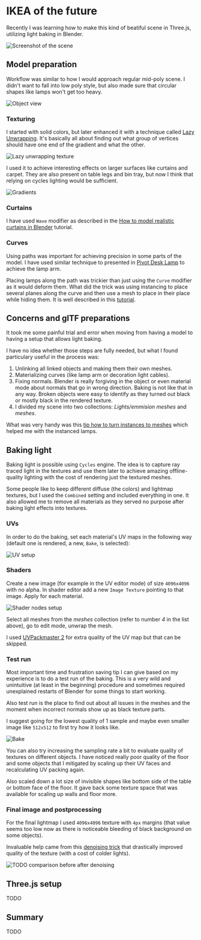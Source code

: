 # IKEA of the future

Recently I was learning how to make this kind of beatiful scene in Three.js, utilizing light baking in Blender.

![Screenshot of the scene](screenshot.png)

## Model preparation

Workflow was similar to how I would approach regular mid-poly scene. I didn't want to fall into low poly style, but also made sure that circular shapes like lamps won't get too heavy.

![Object view](objectview.png)

### Texturing
I started with solid colors, but later enhanced it with a technique called [Lazy Unwrapping](https://www.youtube.com/watch?v=DD84GSJiTVc). It's basically all about finding out what group of vertices should have one end of the gradient and what the other.

![Lazy unwrapping texture](texture.png)

I used it to achieve interesting effects on larger surfaces like curtains and carpet. They are also present on table legs and bin tray, but now I think that relying on cycles lighting would be sufficient.

![Gradients](gradients.png)

### Curtains

I have used `Wave` modifier as described in the [How to model realistic curtains in Blender](https://www.youtube.com/watch?v=lHIBQBSdfjA) tutorial.

### Curves

Using paths was important for achieving precision in some parts of the model. I have used similar technique to presented in [Pivot Desk Lamp](https://www.youtube.com/watch?v=q5lmw_T8Ep4) to achieve the lamp arm.

Placing lamps along the path was trickier than just using the `Curve` modifier as it would deform them. What did the trick was using instancing to place several planes along the curve and then use a mesh to place in their place while hiding them. It is well described in this [tutorial](https://www.youtube.com/watch?v=7pXcyq0gUnU).

## Concerns and glTF preparations

It took me some painful trial and error when moving from having a model to having a setup that allows light baking.

I have no idea whether those steps are fully needed, but what I found particulary useful in the process was:
1. Unlinking all linked objects and making them their own meshes.
2. Materializing curves (like lamp arm or decoration light cables).
3. Fixing normals. Blender is really forgiving in the object or even material mode about normals that go in wrong direction. Baking is not like that in any way. Broken objects were easy to identify as they turned out black or mostly black in the rendered texture.
4. I divided my scene into two collections: _Lights/emmision meshes_ and _meshes_.

What was very handy was this [tip how to turn instances to meshes](https://devtalk.blender.org/t/elegant-way-to-turn-a-collection-instance-to-a-mesh/8803/11) which helped me with the instanced lamps.

## Baking light

Baking light is possible using `Cycles` engine. The idea is to capture ray traced light in the textures and use them later to achieve amazing offline-quality lighting with the cost of rendering just the textured meshes.

Some people like to keep different diffuse (the colors) and lightmap textures, but I used the `Combined` setting and included everything in one. It also allowed me to remove all materials as they served no purpose after baking light effects into textures.

### UVs

In order to do the baking, set each material's UV maps in the following way (default one is rendered, a new, `Bake`, is selected):

![UV setup](bakeuv.png)

### Shaders

Create a new image (for example in the UV editor mode) of size `4096x4096` with no alpha.
In shader editor add a new `Image Texture` pointing to that image. Apply for each material.

![Shader nodes setup](shaders.png)

Select all meshes from the _meshes_ collection (refer to number _4_ in the list above), go to edit mode, unwrap the mesh.

I used [UVPackmaster 2](https://gumroad.com/l/uvpackmaster2) for extra quality of the UV map but that can be skipped.

### Test run

Most important time and frustration saving tip I can give based on my experience is to do a test run of the baking. This is a very wild and unintuitive (at least in the beginning) procedure and sometimes required unexplained restarts of Blender for some things to start working.

Also test run is the place to find out about all issues in the meshes and the moment when incorrect normals show up as black texture parts.

I suggest going for the lowest quality of 1 sample and maybe even smaller image like `512x512` to first try how it looks like.

![Bake](bake.png)

You can also try increasing the sampling rate a bit to evaluate quality of textures on different objects. I have noticed really poor quality of the floor and some objects that I mitigated by scaling up their UV faces and recalculating UV packing again.

Also scaled down a lot size of invisible shapes like bottom side of the table or bottom face of the floor. It gave back some texture space that was available for scaling up walls and floor more.

### Final image and postprocessing

For the final lightmap I used `4096x4096` texture with `4px` margins (that value seems too low now as there is noticeable bleeding of black background on some objects).

Invaluable help came from this [denoising trick](https://www.youtube.com/watch?v=lJbGR0Jnd0k) that drastically improved quality of the texture (with a cost of colder lights).

![TODO comparison before after denoising]()

## Three.js setup

TODO

## Summary

TODO
